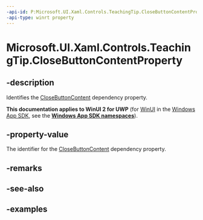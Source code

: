 ```yaml
---
-api-id: P:Microsoft.UI.Xaml.Controls.TeachingTip.CloseButtonContentProperty
-api-type: winrt property
---
```


# Microsoft.UI.Xaml.Controls.TeachingTip.CloseButtonContentProperty

<!--
public static Windows.UI.Xaml.DependencyProperty CloseButtonContentProperty { get; }
-->

## -description

Identifies the [CloseButtonContent](teachingtip_closebuttoncontent.md) dependency property.

**This documentation applies to WinUI 2 for UWP** (for [WinUI](/windows/apps/winui/winui3/) in the [Windows App SDK](/windows/apps/windows-app-sdk/), see the **[Windows App SDK namespaces](/windows/windows-app-sdk/api/winrt/)**).

## -property-value

The identifier for the [CloseButtonContent](teachingtip_closebuttoncontent.md) dependency property.

## -remarks

## -see-also

## -examples

